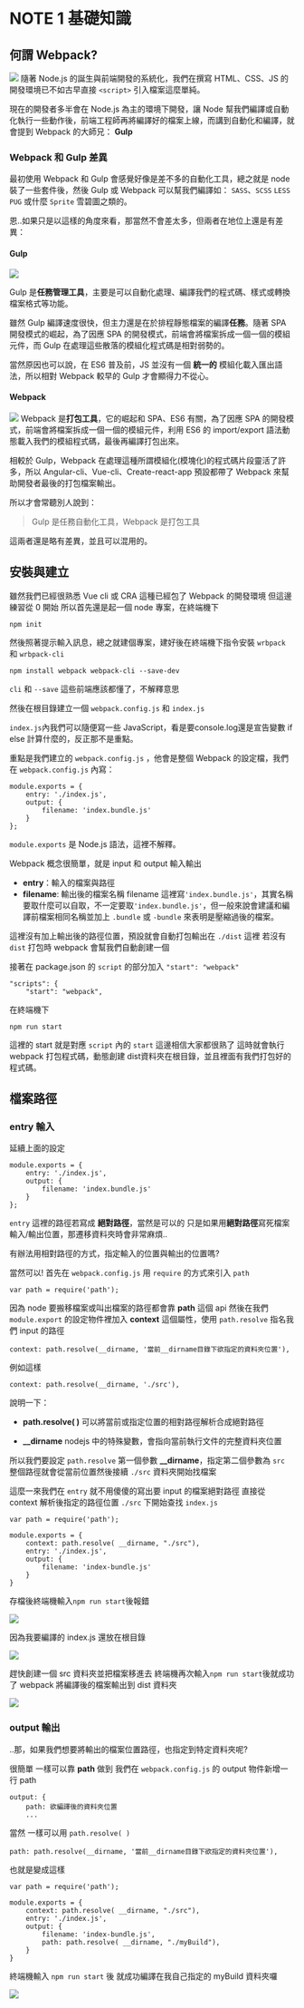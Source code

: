 # NOTE 1 基礎知識
## 何謂 Webpack?
![](https://i.imgur.com/RdfFo69.png)
隨著 Node.js 的誕生與前端開發的系統化，我們在撰寫 HTML、CSS、JS 的開發環境已不如古早直接 `<script>` 引入檔案這麼單純。

現在的開發者多半會在 Node.js 為主的環境下開發，讓 Node 幫我們編譯或自動化執行一些動作後，前端工程師再將編譯好的檔案上線，而講到自動化和編譯，就會提到 Webpack 的大師兄： **Gulp**

### Webpack 和 Gulp 差異
最初使用 Webpack 和 Gulp 會感覺好像是差不多的自動化工具，總之就是 node 裝了一些套件後，然後 Gulp 或 Webpack 可以幫我們編譯如： `SASS`、`SCSS` `LESS` `PUG` 或什麼 `Sprite` 雪碧圖之類的。

恩..如果只是以這樣的角度來看，那當然不會差太多，但兩者在地位上還是有差異：

#### Gulp
![](https://i.imgur.com/ji6l3Jt.png)

Gulp 是**任務管理工具**，主要是可以自動化處理、編譯我們的程式碼、樣式或轉換檔案格式等功能。

雖然 Gulp 編譯速度很快，但主力還是在於排程靜態檔案的編譯**任務**。隨著 SPA 開發模式的崛起，為了因應 SPA 的開發模式，前端會將檔案拆成一個一個的模組元件，而 Gulp 在處理這些散落的模組化程式碼是相對弱勢的。

當然原因也可以說，在 ES6 普及前，JS 並沒有一個 **統一的** 模組化載入匯出語法，所以相對 Webpack 較早的 Gulp 才會顯得力不從心。


#### Webpack
![](https://i.imgur.com/cVubk0d.png)
Webpack 是**打包工具**，它的崛起和 SPA、ES6 有關，為了因應 SPA 的開發模式，前端會將檔案拆成一個一個的模組元件，利用 ES6 的 import/export 語法動態載入我們的模組程式碼，最後再編譯打包出來。

相較於 Gulp，Webpack 在處理這種所謂模組化(模塊化)的程式碼片段靈活了許多，所以 Angular-cli、Vue-cli、Create-react-app 預設都帶了 Webpack 來幫助開發者最後的打包檔案輸出。

所以才會常聽別人說到：

> Gulp 是任務自動化工具，Webpack 是打包工具

這兩者還是略有差異，並且可以混用的。

## 安裝與建立
雖然我們已經很熟悉 Vue cli 或 CRA 這種已經包了 Webpack 的開發環境
但這邊練習從 0 開始
所以首先還是起一個 node 專案，在終端機下
```
npm init
```
然後照著提示輸入訊息，總之就建個專案，建好後在終端機下指令安裝 `wrbpack` 和 `wrbpack-cli`
```
npm install webpack webpack-cli --save-dev
```
`cli` 和 `--save` 這些前端應該都懂了，不解釋意思

然後在根目錄建立一個 `webpack.config.js` 和 `index.js`

`index.js`內我們可以隨便寫一些 JavaScript，看是要console.log還是宣告變數 if else 計算什麼的，反正那不是重點。

重點是我們建立的 `webpack.config.js` ，他會是整個 Webpack 的設定檔，我們在 `webpack.config.js` 內寫：
```
module.exports = {
    entry: './index.js',
    output: {
        filename: 'index.bundle.js'
    }
};
```
`module.exports` 是 Node.js 語法，這裡不解釋。

Webpack 概念很簡單，就是 input 和 output 輸入輸出
* **entry**：輸入的檔案與路徑
* **filename**: 輸出後的檔案名稱
filename 這裡寫`'index.bundle.js'`，其實名稱要取什麼可以自取，不一定要取`'index.bundle.js'`，但一般來說會建議和編譯前檔案相同名稱並加上 `.bundle` 或 `-bundle` 來表明是壓縮過後的檔案。

這裡沒有加上輸出後的路徑位置，預設就會自動打包輸出在 `./dist` 這裡
若沒有 `dist` 打包時 webpack 會幫我們自動創建一個

接著在 package.json 的 `script` 的部分加入 `"start": "webpack"`
```
"scripts": {
    "start": "webpack",
```

在終端機下
```
npm run start
```
這裡的 start 就是對應 `script` 內的 `start` 這邊相信大家都很熟了
這時就會執行 webpack 打包程式碼，動態創建 dist資料夾在根目錄，並且裡面有我們打包好的程式碼。

## 檔案路徑

### entry 輸入
延續上面的設定
```
module.exports = {
    entry: './index.js',
    output: {
        filename: 'index.bundle.js'
    }
};
```
`entry` 這裡的路徑若寫成 **絕對路徑**，當然是可以的
只是如果用**絕對路徑**寫死檔案輸入/輸出位置，那遷移資料夾時會非常麻煩..

有辦法用相對路徑的方式，指定輸入的位置與輸出的位置嗎?

當然可以!
首先在 `webpack.config.js` 用 `require` 的方式來引入 `path`

```
var path = require('path');
```
因為 node 要搬移檔案或叫出檔案的路徑都會靠 **path** 這個 api
然後在我們 `module.export` 的設定物件裡加入 **context** 這個屬性，使用 `path.resolve` 指名我們 input 的路徑

```
context: path.resolve(__dirname, '當前__dirname目錄下欲指定的資料夾位置'),
```

例如這樣
```
context: path.resolve(__dirname, './src'),
```

說明一下：

* **path.resolve( )**
可以將當前或指定位置的相對路徑解析合成絕對路徑

* **__dirname**
nodejs 中的特殊變數，會指向當前執行文件的完整資料夾位置

所以我們要設定 `path.resolve` 第一個參數 **__dirname**，指定第二個參數為 `src`
整個路徑就會從當前位置然後接續 `./src` 資料夾開始找檔案

這麼一來我們在 `entry` 就不用傻傻的寫出要 input 的檔案絕對路徑
直接從 context 解析後指定的路徑位置 `./src` 下開始查找 `index.js`

```
var path = require('path');

module.exports = {
    context: path.resolve( __dirname, "./src"),
    entry: './index.js',
    output: {
        filename: 'index-bundle.js'
    }
}
```

存檔後終端機輸入`npm run start`後報錯

![](https://i.imgur.com/n30wIl6.png)

因為我要編譯的 index.js 還放在根目錄

![](https://i.imgur.com/YaM8Oh5.png)

趕快創建一個 src 資料夾並把檔案移進去
終端機再次輸入`npm run start`後就成功了
webpack 將編譯後的檔案輸出到 dist 資料夾

![](https://i.imgur.com/I6LYW4R.png)

### output 輸出

..那，如果我們想要將輸出的檔案位置路徑，也指定到特定資料夾呢?

很簡單 一樣可以靠 **path** 做到
我們在 `webpack.config.js` 的 output 物件新增一行 path

```
output: {
    path: 欲編譯後的資料夾位置
    ...
```

當然 一樣可以用 `path.resolve( )`
```
path: path.resolve(__dirname, '當前__dirname目錄下欲指定的資料夾位置'),
```

也就是變成這樣
```
var path = require('path');

module.exports = {
    context: path.resolve( __dirname, "./src"),
    entry: './index.js',
    output: {
        filename: 'index-bundle.js',
        path: path.resolve( __dirname, "./myBuild"),
    }
}
```
終端機輸入 `npm run start` 後
就成功編譯在我自己指定的 myBuild 資料夾囉

![](https://i.imgur.com/uMH7vBO.png)


